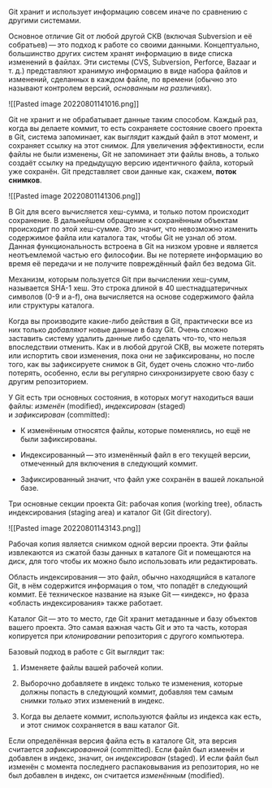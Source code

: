 Git хранит и использует информацию совсем иначе по сравнению с другими системами.

Основное отличие Git от любой другой СКВ (включая Subversion и её собратьев) — это подход к работе со своими данными. Концептуально, большинство других систем хранят информацию в виде списка изменений в файлах. Эти системы (CVS, Subversion, Perforce, Bazaar и т. д.) представляют хранимую информацию в виде набора файлов и изменений, сделанных в каждом файле, по времени (обычно это называют контролем версий, _основанным на различиях_).

![[Pasted image 20220801141016.png]]


Git не хранит и не обрабатывает данные таким способом. Каждый раз, когда вы делаете коммит, то есть сохраняете состояние своего проекта в Git, система запоминает, как выглядит каждый файл в этот момент, и сохраняет ссылку на этот снимок. Для увеличения эффективности, если файлы не были изменены, Git не запоминает эти файлы вновь, а только создаёт ссылку на предыдущую версию идентичного файла, который уже сохранён. Git представляет свои данные как, скажем, **поток снимков**.

![[Pasted image 20220801141306.png]]

В Git для всего вычисляется хеш-сумма, и только потом происходит сохранение. В дальнейшем обращение к сохранённым объектам происходит по этой хеш-сумме. Это значит, что невозможно изменить содержимое файла или каталога так, чтобы Git не узнал об этом. Данная функциональность встроена в Git на низком уровне и является неотъемлемой частью его философии. Вы не потеряете информацию во время её передачи и не получите повреждённый файл без ведома Git.

Механизм, которым пользуется Git при вычислении хеш-сумм, называется SHA-1 хеш. Это строка длиной в 40 шестнадцатеричных символов (0-9 и a-f), она вычисляется на основе содержимого файла или структуры каталога.

Когда вы производите какие-либо действия в Git, практически все из них только _добавляют_ новые данные в базу Git. Очень сложно заставить систему удалить данные либо сделать что-то, что нельзя впоследствии отменить. Как и в любой другой СКВ, вы можете потерять или испортить свои изменения, пока они не зафиксированы, но после того, как вы зафиксируете снимок в Git, будет очень сложно что-либо потерять, особенно, если вы регулярно синхронизируете свою базу с другим репозиторием.

У Git есть три основных состояния, в которых могут находиться ваши файлы: _изменён_ (modified), _индексирован_ (staged) и _зафиксирован_ (committed):

-   К изменённым относятся файлы, которые поменялись, но ещё не были зафиксированы.
    
-   Индексированный — это изменённый файл в его текущей версии, отмеченный для включения в следующий коммит.
    
-   Зафиксированный значит, что файл уже сохранён в вашей локальной базе.
    

Три основные секции проекта Git: рабочая копия (working tree), область индексирования (staging area) и каталог Git (Git directory).

![[Pasted image 20220801143143.png]]

Рабочая копия является снимком одной версии проекта. Эти файлы извлекаются из сжатой базы данных в каталоге Git и помещаются на диск, для того чтобы их можно было использовать или редактировать.

Область индексирования — это файл, обычно находящийся в каталоге Git, в нём содержится информация о том, что попадёт в следующий коммит. Её техническое название на языке Git — «индекс», но фраза «область индексирования» также работает.

Каталог Git — это то место, где Git хранит метаданные и базу объектов вашего проекта. Это самая важная часть Git и это та часть, которая копируется при _клонировании_ репозитория с другого компьютера.

Базовый подход в работе с Git выглядит так:

1.  Изменяете файлы вашей рабочей копии.
    
2.  Выборочно добавляете в индекс только те изменения, которые должны попасть в следующий коммит, добавляя тем самым снимки _только_ этих изменений в индекс.
    
3.  Когда вы делаете коммит, используются файлы из индекса как есть, и этот снимок сохраняется в ваш каталог Git.
    

Если определённая версия файла есть в каталоге Git, эта версия считается _зафиксированной_ (committed). Если файл был изменён и добавлен в индекс, значит, он _индексирован_ (staged). И если файл был изменён с момента последнего распаковывания из репозитория, но не был добавлен в индекс, он считается _изменённым_ (modified).

